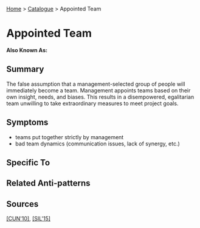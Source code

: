 [Home](../README.md) > [Catalogue](../Antipatterns_catalogue.md) > Appointed Team
# Appointed Team
**Also Known As:**
## Summary
The false assumption that a management-selected group of people will immediately become a team. Management appoints teams based on their own insight, needs, and biases. This results in a disempowered, egalitarian team unwilling to take extraordinary measures to meet project goals.
## Symptoms
 - teams put together strictly by management
 - bad team dynamics (communication issues, lack of synergy, etc.)
## Specific To

## Related Anti-patterns

## Sources
[[CUN'10]](../References.md), [[SIL'15]](../References.md)
